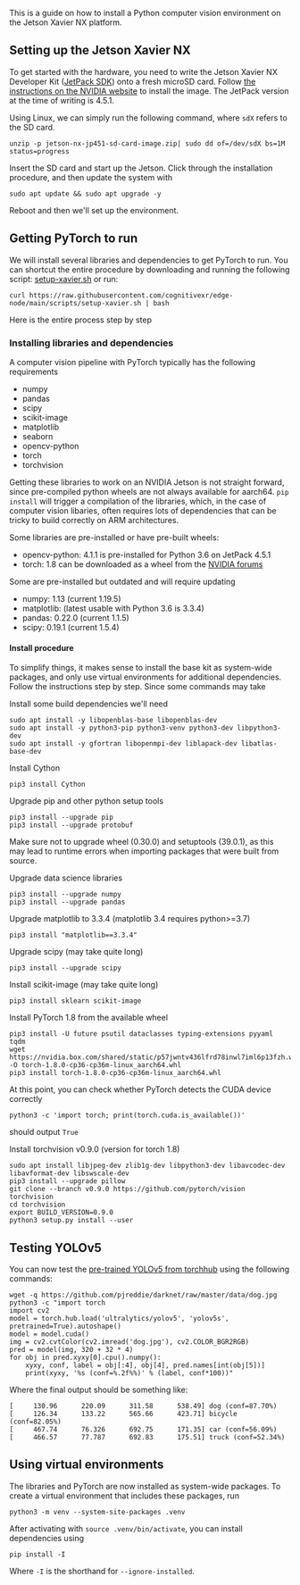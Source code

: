 This is a guide on how to install a Python computer vision environment on the Jetson Xavier NX platform.


## Setting up the Jetson Xavier NX

To get started with the hardware, you need to write the Jetson Xavier NX Developer Kit ([JetPack SDK](https://developer.nvidia.com/embedded/jetpack)) onto a fresh microSD card.
Follow [the instructions on the NVIDIA website](https://developer.nvidia.com/embedded/learn/get-started-jetson-xavier-nx-devkit) to install the image.
The JetPack version at the time of writing is 4.5.1.

Using Linux, we can simply run the following command, where `sdX` refers to the SD card.

	unzip -p jetson-nx-jp451-sd-card-image.zip| sudo dd of=/dev/sdX bs=1M status=progress

Insert the SD card and start up the Jetson.
Click through the installation procedure, and then update the system with

	sudo apt update && sudo apt upgrade -y

Reboot and then we'll set up the environment.

## Getting PyTorch to run

We will install several libraries and dependencies to get PyTorch to run.
You can shortcut the entire procedure by downloading and running the following script: [setup-xavier.sh](https://raw.githubusercontent.com/cognitivexr/edge-node/main/scripts/) or run:

	curl https://raw.githubusercontent.com/cognitivexr/edge-node/main/scripts/setup-xavier.sh | bash

Here is the entire process step by step

### Installing libraries and dependencies

A computer vision pipeline with PyTorch typically has the following requirements

* numpy
* pandas
* scipy
* scikit-image
* matplotlib
* seaborn
* opencv-python
* torch
* torchvision

Getting these libraries to work on an NVIDIA Jetson is not straight forward, since pre-compiled python wheels are not always available for aarch64. `pip install` will trigger a compilation of the libraries, which, in the case of computer vision libaries, often requires lots of dependencies that can be tricky to build correctly on ARM architectures.

Some libraries are pre-installed or have pre-built wheels:
* opencv-python: 4.1.1 is pre-installed for Python 3.6 on JetPack 4.5.1
* torch: 1.8 can be downloaded as a wheel from the [NVIDIA forums](https://forums.developer.nvidia.com/t/pytorch-for-jetson-version-1-8-0-now-available/72048)

Some are pre-installed but outdated and will require updating

* numpy: 1.13 (current 1.19.5)
* matplotlib: (latest usable with Python 3.6 is 3.3.4)
* pandas: 0.22.0 (current 1.1.5)
* scipy: 0.19.1 (current 1.5.4)

#### Install procedure

To simplify things, it makes sense to install the base kit as system-wide packages, and only use virtual environments for additional dependencies. 
Follow the instructions step by step.
Since some commands may take 

Install some build dependencies we'll need

	sudo apt install -y libopenblas-base libopenblas-dev 
	sudo apt install -y python3-pip python3-venv python3-dev libpython3-dev
	sudo apt install -y gfortran libopenmpi-dev liblapack-dev libatlas-base-dev

Install Cython

	pip3 install Cython

Upgrade pip and other python setup tools

	pip3 install --upgrade pip
	pip3 install --upgrade protobuf


Make sure not to upgrade wheel (0.30.0) and setuptools (39.0.1), as this may lead to runtime errors when importing packages that were built from source.

Upgrade data science libraries

	pip3 install --upgrade numpy
	pip3 install --upgrade pandas

Upgrade matplotlib to 3.3.4 (matplotlib 3.4 requires python>=3.7)

	pip3 install "matplotlib==3.3.4"

Upgrade scipy (may take quite long)

	pip3 install --upgrade scipy

Install scikit-image (may take quite long)

	pip3 install sklearn scikit-image


Install PyTorch 1.8 from the available wheel

	pip3 install -U future psutil dataclasses typing-extensions pyyaml tqdm
	wget https://nvidia.box.com/shared/static/p57jwntv436lfrd78inwl7iml6p13fzh.whl -O torch-1.8.0-cp36-cp36m-linux_aarch64.whl 
	pip3 install torch-1.8.0-cp36-cp36m-linux_aarch64.whl

At this point, you can check whether PyTorch detects the CUDA device correctly

	python3 -c 'import torch; print(torch.cuda.is_available())'

should output `True`

Install torchvision v0.9.0 (version for torch 1.8)

	sudo apt install libjpeg-dev zlib1g-dev libpython3-dev libavcodec-dev libavformat-dev libswscale-dev
	pip3 install --upgrade pillow
	git clone --branch v0.9.0 https://github.com/pytorch/vision torchvision
	cd torchvision
	export BUILD_VERSION=0.9.0
	python3 setup.py install --user

## Testing YOLOv5

You can now test the [pre-trained YOLOv5 from torchhub](https://pytorch.org/hub/ultralytics_yolov5/) using the following commands:

	wget -q https://github.com/pjreddie/darknet/raw/master/data/dog.jpg
	python3 -c "import torch
	import cv2
	model = torch.hub.load('ultralytics/yolov5', 'yolov5s', pretrained=True).autoshape()
	model = model.cuda()
	img = cv2.cvtColor(cv2.imread('dog.jpg'), cv2.COLOR_BGR2RGB)
	pred = model(img, 320 + 32 * 4)
	for obj in pred.xyxy[0].cpu().numpy():
	    xyxy, conf, label = obj[:4], obj[4], pred.names[int(obj[5])]
	    print(xyxy, '%s (conf=%.2f%%)' % (label, conf*100))"

Where the final output should be something like:

	[     130.96      220.09      311.58      538.49] dog (conf=87.70%)
	[     126.34      133.22      565.66      423.71] bicycle (conf=82.05%)
	[     467.74      76.326      692.75      171.35] car (conf=56.09%)
	[     466.57      77.787      692.83      175.51] truck (conf=52.34%)


## Using virtual environments

The libraries and PyTorch are now installed as system-wide packages. To create a virtual environment that includes these packages, run

	python3 -m venv --system-site-packages .venv

After activating with `source .venv/bin/activate`, you can install dependencies using

	pip install -I

Where `-I` is the shorthand for `--ignore-installed`.

